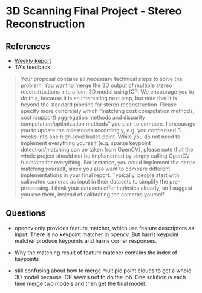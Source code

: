# 3D Scanning Final Project - Stereo Reconstruction

## References

* [Weekly Report](https://docs.google.com/document/d/1K6K0ElHKk27aSyPWNIXJ57GBT3060mLvXEGucMk_U0U/edit)
* TA's feedback

> Your proposal contains all necessary technical steps to solve the problem.
You want to merge the 3D output of multiple stereo reconstructions into a joint 3D model using ICP. We encourage you to do this, because it is an interesting next step, but note that it is beyond the standard pipeline for stereo reconstruction.
Please specify more concretely which “matching cost computation methods, cost (support) aggregation methods and disparity computation/optimization methods” you plan to compare. I encourage you to update the milestones accordingly, e.g. you condensed 3 weeks into one high-level bullet-point.
While you do not need to implement everything yourself (e.g. sparse keypoint detection/matching can be taken from OpenCV), please note that the whole project should not be implemented by simply calling OpenCV functions for everything. For instance, you could implement the dense matching yourself, since you also want to compare different implementations in your final report.
Typically, people start with calibrated cameras as input in their datasets to simplify the pre-processing. I think your datasets offer intrinsics already, so I suggest you use them, instead of calibrating the cameras yourself.

## Questions

* opencv only provides feature matcher, which use feature descriptors as input. There is no keypoint matcher in opencv. But harris keypoint matcher produce keypoints and harris corner responses.

* Why the matching result of feature matcher contains the index of keypoints

* still confusing about how to merge multiple point clouds to get a whole 3D model because ICP seems not to do the job. One solution is each time merge two models and then get the final model.
